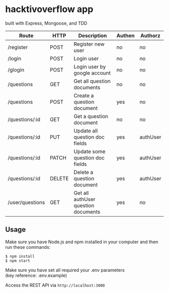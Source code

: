 # hacktivoverflow app
built with Express, Mongoose, and TDD

| Route           | HTTP   | Description                         | Authen | Authorz  |
|-----------------|--------|-------------------------------------|--------|----------|
| /register       | POST   | Register new user                   | no     | no       |
| /login          | POST   | Login user                          | no     | no       |
| /glogin         | POST   | Login user by google account        | no     | no       |
| /questions      | GET    | Get all question documents          | no     | no       |
| /questions      | POST   | Create a question document          | yes    | no       |
| /questions/:id  | GET    | Get a question document             | no     | no       |
| /questions/:id  | PUT    | Update all question doc fields      | yes    | authUser |
| /questions/:id  | PATCH  | Update some question doc fields     | yes    | authUser |
| /questions/:id  | DELETE | Delete a question document          | yes    | authUser |
| /user/questions | GET    | Get all authUser question documents | yes    | no       |

## Usage
Make sure you have Node.js and npm installed in your computer and then run these commands:
```console
$ npm install
$ npm start
```
Make sure you have set all required your .env parameters
<br>(key reference: .env.example)

Access the REST API via `http://localhost:3000`